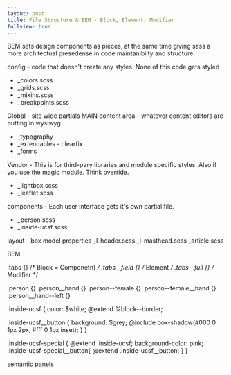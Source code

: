 ```yaml
---
layout: post
title: File Structure & BEM - Block, Element, Modifier
fullview: true
---
```


BEM sets design components as pieces, at the same time giving sass a more architectual presedense in code maintanibilty and structure.

config - code that doesn't create any styles. None of this code gets styled
 - _colors.scss
 - _grids.scss
 - _mixins.scss
 - _breakpoints.scss

Global - site wide partials MAIN content area - whatever content editors are putting in wysiwyg
- _typography
- _extendables - clearfix
- _forms

Vendor - This is for third-pary libraries and module specific styles. Also if you use the magic module. Think override.
 - _lightbox.scss
 - _leaflet.scss

components - Each user interface gets it's own partial file.
  - _person.scss
  - _inside-ucsf.scss

layout - box model properties
  _l-header.scss
  _l-masthead.scss
  _article.scss

BEM

.tabs {} /* Block = Componetn) */
.tabs__field {} /* Element */
.tabs--full {} /* Modifier */

.person {}
.person__hand {}
.person--female {}
.person--female__hand {}
.person__hand--left {}

.inside-ucsf {
  color: $white;
  @extend %block--border;

  .inside-ucsf__button {
    background: $grey;
    @include box-shadow(#000 0 1px 2px, #fff 0 1px inset);
  }
}

.inside-ucsf-special {
  @extend .inside-ucsf;
  background-color: pink;
  .inside-ucsf-special__button{
    @extend .inside-ucsf__button;
  }
}

semantic panels

